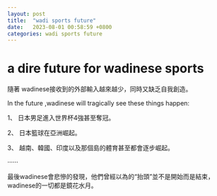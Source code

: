 ```yaml
---
layout: post
title:  "wadi sports future"
date:   2023-08-01 00:58:59 +0800
categories: wadi sports future
---
```


# a dire future for wadinese sports 

隨著 wadinese接收到的外部輸入越來越少，同時又缺乏自我創造。  

In the future ,wadinese will tragically see these things happen:

1、 日本男足進入世界杯4強甚至奪冠。  

2、 日本籃球在亞洲崛起。  

3、 越南、韓國、印度以及那個島的體育甚至都會逐步崛起。  

······


最後wadinese會悲慘的發現，他們曾經以為的“抬頭”並不是開始而是結束，wadinese的一切都是鏡花水月。
